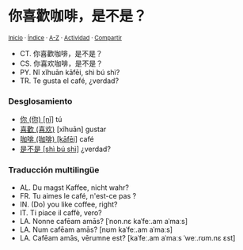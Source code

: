 # 你喜歡咖啡，是不是？
<sup>[Inicio](https://github.com/jucardus/jucardus.github.io/blob/main/readme.md) · [Índice](https://github.com/jucardus/jucardus.github.io/blob/main/indices/frases-chinas.md) · [A-Z](https://github.com/jucardus/jucardus.github.io/blob/main/indices/alfabetico.md) · [Actividad](https://github.com/jucardus/jucardus.github.io/blob/main/indices/actividad.md) · [Compartir](https://x.com/intent/tweet?text=Frases%20chinas%3A%20%E4%BD%A0%E5%96%9C%E6%AD%A1%E5%92%96%E5%95%A1%EF%BC%8C%E6%98%AF%E4%B8%8D%E6%98%AF%EF%BC%9F%20Traducci%C3%B3n%20palabra%20por%20palabra.%0A%E2%86%92%20https%3A%2F%2Fgithub.com%2Fjucardus%2Frepo%2Fblob%2Fmain%2Fcontenido%2F25%2F04%2F20%2Fni3-xi3-huan1-ka1-fei1-shi4-bu2-shi4.md%0A%0A%23frss_chns_jucardus%0A%40jucardus)</sup>

* CT. 你喜歡咖啡，是不是？  
* CS. 你喜欢咖啡，是不是？  
* PY. Nǐ xǐhuān kāfēi, shì bú shì?  
* TR. Te gusta el café, ¿verdad?

### Desglosamiento

* [你 (你) [nǐ]](https://github.com/jucardus/jucardus.github.io/blob/main/contenido/25/04/26/ni3-20320.md) tú
* [喜歡 (喜欢)](https://github.com/jucardus/jucardus.github.io/blob/main/contenido/25/04/27/xi3-huan1.md) [xǐhuān] gustar
* [咖啡 (咖啡) [kāfēi]](https://github.com/jucardus/jucardus.github.io/blob/main/contenido/25/04/27/ka1-fei1.md) café
* [是不是 [shì bú shì]](https://github.com/jucardus/jucardus.github.io/blob/main/contenido/25/04/20/shi4-bu2-shi4.md) ¿verdad?

### Traducción multilingüe

* AL. Du magst Kaffee, nicht wahr?
* FR. Tu aimes le café, n'est-ce pas ?
* IN. (Do) you like coffee, right?
* IT. Ti piace il caffè, vero?
* LA. Nonne cafēam amās? [ˈnon.nɛ kaˈfeː.am aˈmaːs]
* LA. Num cafēam amās? [nʊm kaˈfeː.am aˈmaːs]
* LA. Cafēam amās, vērumne est? [kaˈfeː.am aˈmaːs ˈweː.rʊm.nɛ ɛst]
